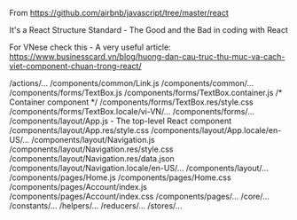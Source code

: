 From https://github.com/airbnb/javascript/tree/master/react

It's a React Structure Standard - The Good and the Bad in coding with React

For VNese check this - A very useful article:
https://www.businesscard.vn/blog/huong-dan-cau-truc-thu-muc-va-cach-viet-component-chuan-trong-react/

/actions/...
/components/common/Link.js
/components/common/...
/components/forms/TextBox.js
/components/forms/TextBox.container.js /* Container component */
/components/forms/TextBox.res/style.css
/components/forms/TextBox.locale/vi-VN/...
/components/forms/...
/components/layout/App.js - The top-level React component
/components/layout/App.res/style.css
/components/layout/App.locale/en-US/...
/components/layout/Navigation.js
/components/layout/Navigation.res/style.css
/components/layout/Navigation.res/data.json
/components/layout/Navigation.locale/en-US/...
/components/layout/...
/components/pages/Home.js
/components/pages/Home.css
/components/pages/Account/index.js
/components/pages/Account/index.css
/components/pages/...
/core/...
/constants/...
/helpers/...
/reducers/...
/stores/...
